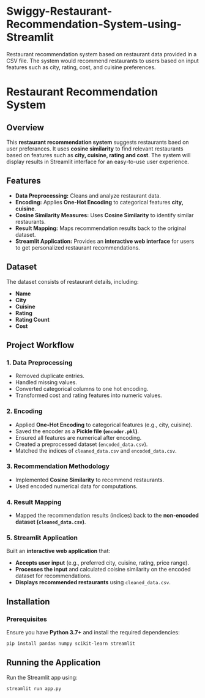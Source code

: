 # Swiggy-Restaurant-Recommendation-System-using-Streamlit
Restaurant recommendation system based on restaurant data provided in a CSV file. The system would recommend restaurants to users based on input features such as city, rating, cost, and cuisine preferences.

# Restaurant Recommendation System

## Overview
This **restaurant recommendation system** suggests restaurants baed on user preferances. It uses **cosine similarity** to find relevant restaurants based on features such as **city, cuisine, rating and cost**. The system will display results in Streamlit interface for an easy-to-use user experience.

## Features
- **Data Preprocessing:** Cleans and analyze restaurant data.
- **Encoding:** Applies **One-Hot Encoding** to categorical features **city, cuisine**.
- **Cosine Similarity Measures:** Uses **Cosine Similarity** to identify similar restaurants.
- **Result Mapping:** Maps recommendation results back to the original dataset.
- **Streamlit Application:** Provides an **interactive web interface** for users to get personalized restaurant recommendations.

## Dataset
The dataset consists of restaurant details, including:
- **Name**
- **City**
- **Cuisine**
- **Rating**
- **Rating Count**
- **Cost**

## Project Workflow
### 1. Data Preprocessing
- Removed duplicate entries.
- Handled missing values.
- Converted categorical columns to one hot encoding.
- Transformed cost and rating features into numeric values.

### 2. Encoding
- Applied **One-Hot Encoding** to categorical features (e.g., city, cuisine).
- Saved the encoder as a **Pickle file (`encoder.pkl`)**.
- Ensured all features are numerical after encoding.
- Created a preprocessed dataset (`encoded_data.csv`).
- Matched the indices of `cleaned_data.csv` and `encoded_data.csv`.

### 3. Recommendation Methodology
- Implemented **Cosine Similarity** to recommend restaurants.
- Used encoded numerical data for computations.

### 4. Result Mapping
- Mapped the recommendation results (indices) back to the **non-encoded dataset (`cleaned_data.csv`)**.

### 5. Streamlit Application
Built an **interactive web application** that:
- **Accepts user input** (e.g., preferred city, cuisine, rating, price range).
- **Processes the input** and calculated coisine similarity on the encoded dataset for recommendations.
- **Displays recommended restaurants** using `cleaned_data.csv`.

## Installation
### Prerequisites
Ensure you have **Python 3.7+** and install the required dependencies:
```sh
pip install pandas numpy scikit-learn streamlit 
```

## Running the Application
Run the Streamlit app using:
```sh
streamlit run app.py
```






